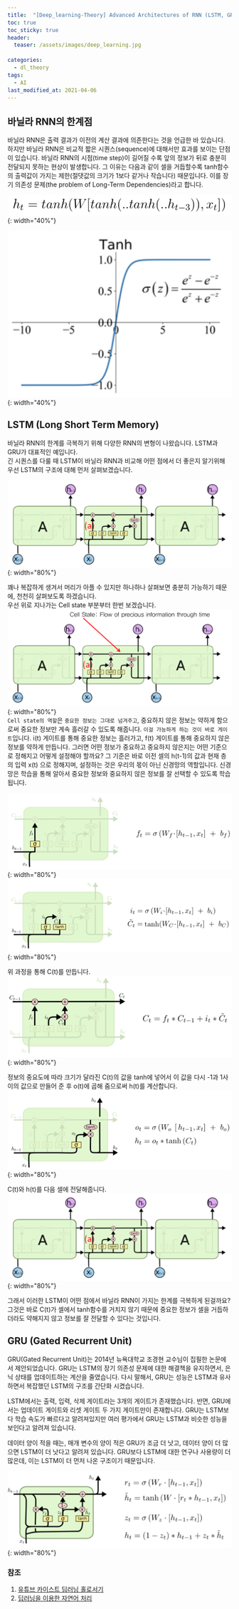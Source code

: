 ```yaml
---
title:  "[Deep_learning-Theory] Advanced Architectures of RNN (LSTM, GRU)"
toc: true
toc_sticky: true
header:
  teaser: /assets/images/deep_learning.jpg

categories:
  - dl_theory
tags:
  - AI
last_modified_at: 2021-04-06
---  
```


## 바닐라 RNN의 한계점  
바닐라 RNN은 출력 결과가 이전의 계산 결과에 의존한다는 것을 언급한 바 있습니다. 하지만 바닐라 RNN은 비교적 짧은 시퀀스(sequence)에 대해서만 효과를 보이는 단점이 있습니다. 바닐라 RNN의 시점(time step)이 길어질 수록 앞의 정보가 뒤로 충분히 전달되지 못하는 현상이 발생합니다. 그 이유는 다음과 같이 셀을 거듭할수록 tanh함수의 출력값이 가지는 제한(절댓값의 크기가 1보다 같거나 작습니다) 때문입니다. 이를 장기 의존성 문제(the problem of Long-Term Dependencies)라고 합니다.   

![](/assets/images/basic_of_rnn_8.png){: width="40%"}

![](/assets/images/basic_of_rnn_9.png){: width="40%"}  

## LSTM (Long Short Term Memory)
바닐라 RNN의 한계를 극복하기 위해 다양한 RNN의 변형이 나왔습니다. LSTM과 GRU가 대표적인 예입니다.  
긴 시퀀스를 다룰 때 LSTM이 바닐라 RNN과 비교해 어떤 점에서 더 좋은지 알기위해 우선 LSTM의 구조에 대해 먼저 살펴보겠습니다.  

![](/assets/images/LSTM_1.png){: width="80%"}  

꽤나 복잡하게 생겨서 머리가 아플 수 있지만 하나하나 살펴보면 충분히 가능하기 때문에, 천천히 살펴보도록 하겠습니다.  
우선 위로 지나가는 Cell state 부분부터 한번 보겠습니다.  
![](/assets/images/LSTM_5.png){: width="80%"}  
`Cell state의 역할`은 `중요한 정보는 그대로 넘겨주고`, 중요하지 않은 정보는 약하게 함으로써 중요한 정보만 계속 흘러갈 수 있도록 해줍니다. `이걸 가능하게 하는 것이 바로 게이트`입니다. i(t) 게이트를 통해 중요한 정보는 흘러가고, f(t) 게이트를 통해 중요하지 않은 정보를 약하게 만듭니다. 그러면 어떤 정보가 중요하고 중요하지 않은지는 어떤 기준으로 정해지고 어떻게 설정해야 할까요? 그 기준은 바로 이전 셀의 h(t-1)의 값과 현재 층의 입력 x(t) 으로 정해지며, 설정하는 것은 우리의 몫이 아닌 신경망의 역할입니다. 신경망은 학습을 통해 알아서 중요한 정보와 중요하지 않은 정보를 잘 선택할 수 있도록 학습됩니다.

![](/assets/images/LSTM_2.png){: width="80%"}  
![](/assets/images/LSTM_3.png){: width="80%"}  

위 과정을 통해 C(t)를 만듭니다.  
![](/assets/images/LSTM_4.png){: width="80%"}  

정보의 중요도에 따라 크기가 달라진 C(t)의 값을 tanh에 넣어서 이 값을 다시 -1과 1사이의 값으로 만들어 준 후 o(t)에 곱해 줌으로써 h(t)를 계산합니다.  
![](/assets/images/LSTM_6.png){: width="80%"}  

C(t)와 h(t)를 다음 셀에 전달해줍니다.  
![](/assets/images/LSTM_1.png){: width="80%"}  

그래서 이러한 LSTM이 어떤 점에서 바닐라 RNN이 가지는 한계를 극복하게 된걸까요? 그것은 바로 C(t)가 셀에서 tanh함수를 거치지 않기 때문에 중요한 정보가 셀을 거듭하더라도 약해지지 않고  정보를 잘 전달할 수 있다는 것입니다.
 
## GRU  (Gated Recurrent Unit)

GRU(Gated Recurrent Unit)는 2014년 뉴욕대학교 조경현 교수님이 집필한 논문에서 제안되었습니다. GRU는 LSTM의 장기 의존성 문제에 대한 해결책을 유지하면서, 은닉 상태를 업데이트하는 계산을 줄였습니다. 다시 말해서, GRU는 성능은 LSTM과 유사하면서 복잡했던 LSTM의 구조를 간단화 시켰습니다.  

LSTM에서는 출력, 입력, 삭제 게이트라는 3개의 게이트가 존재했습니다. 반면, GRU에서는 업데이트 게이트와 리셋 게이트 두 가지 게이트만이 존재합니다. GRU는 LSTM보다 학습 속도가 빠르다고 알려져있지만 여러 평가에서 GRU는 LSTM과 비슷한 성능을 보인다고 알려져 있습니다.  

데이터 양이 적을 때는, 매개 변수의 양이 적은 GRU가 조금 더 낫고, 데이터 양이 더 많으면 LSTM이 더 낫다고 알려져 있습니다. GRU보다 LSTM에 대한 연구나 사용량이 더 많은데, 이는 LSTM이 더 먼저 나온 구조이기 때문입니다.

![](/assets/images/GRU_1.png){: width="80%"}  


### 참조
1. [유튜브 카이스트 딥러닝 홀로서기](https://www.youtube.com/watch?v=tlyzfIYvMWE&list=PLSAJwo7mw8jn8iaXwT4MqLbZnS-LJwnBd&index=26)  
2. [딥러닝을 이용한 자연어 처리](https://wikidocs.net/22886)

